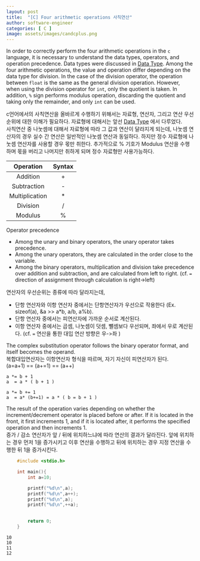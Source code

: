 ```yaml
---
layout: post
title:  "[C] Four arithmetic operations 사칙연산"
author: software-engineer
categories: [ C ]
image: assets/images/candcplus.png
---
```


In order to correctly perform the four arithmetic operations in the `c` language, it is necessary to understand the data types, operators, and operation precedence. Data types were discussed in [Data Type][Data Type]. Among the four arithmetic operations, the value and operation differ depending on the data type for division. In the case of the division operator, the operation between `float` is the same as the general division operation. However, when using the division operator for `int`, only the quotient is taken. In addition, `%` sign performs modulus operation, discarding the quotient and taking only the remainder, and only `int` can be used.


c언어에서의 사칙연산을 올바르게 수행하기 위해서는 자료형, 연산자, 그리고 연산 우선순위에 대한 이해가 필요하다. 자료형에 대해서는 앞선 [Data Type][Data Type] 에서 다루었다.  
사칙연산 중 나눗셈에 대해서 자료형에 따라 그 값과 연산이 달라지게 되는데, 나눗셈 연산자의 경우 실수 간 연산은 일반적인 나눗셈 연산과 동일하다. 하지만 정수 자료형에 나눗셈 연산자를 사용할 경우 몫만 취한다. 추가적으로 % 기호가 Modulus 연산을 수행하며 몫을 버리고 나머지만 취하게 되며 정수 자료형만 사용가능하다. 



|Operation | Syntax |
|:---:   |:---:   | 
|Addition | +    |
|Subtraction| -     |
| Multiplication | * |
| Division | /      |
| Modulus | %       |



Operator precedence 
- Among the unary and binary operators, the unary operator takes precedence. 
- Among the unary operators, they are calculated in the order close to the variable.
- Among the binary operators, multiplication and division take precedence over addition and subtraction, and are calculated from left to right.
    (cf. `=` direction of assignment through calculation is right->left)


연산자의 우선순위는 종류에 따라 달라지는데, 
- 단항 연산자와 이항 연산자 중에서는 단항연산자가 우선으로 작용한다 (Ex. sizeof(a), &a >> a*b, a/b, a%b). 
- 단항 연산자 중에서는 피연산자에 가까운 순서로 계산된다.
- 이항 연산자 중에서는 곱셈, 나눗셈이 덧셈, 뺄셈보다 우선되며, 좌에서 우로 계산된다. 
    (cf. `=` 연산을 통한 대입 연산 방향은 우->좌 )


The complex substitution operator follows the binary operator format, and itself becomes the operand.    
복합대입연산자는 이항연산자 형식을 따르며, 자기 자신이 피연산자가 된다.  
(a=a+1) == (a+=1) == (a++)



```
a *= b + 1 
a  = a * ( b + 1 )

a *= b += 1 
a  = a* (b+=1) = a * ( b = b + 1 )
```


The result of the operation varies depending on whether the increment/decrement operator is placed before or after. If it is located in the front, it first increments 1, and if it is located after, it performs the specified operation and then increments 1.  
증가 / 감소 연산자가 앞 / 뒤에 위치하느냐에 따라 연산의 결과가 달라진다. 앞에 위치하는 경우 먼저 1을 증가시키고 이후 연산을 수행하고 뒤에 위치하는 경우 지정 연산을 수행한 뒤 1을 증가시킨다.



```c
    #include <stdio.h>

    int main(){
        int a=10;

        printf("%d\n",a);
        printf("%d\n",a++);
        printf("%d\n",a);
        printf("%d\n",++a);
        

        return 0;
    }


```


```
10
10
11
12

```




[Data Type]: https://mbyun1420.github.io/b-data-type/